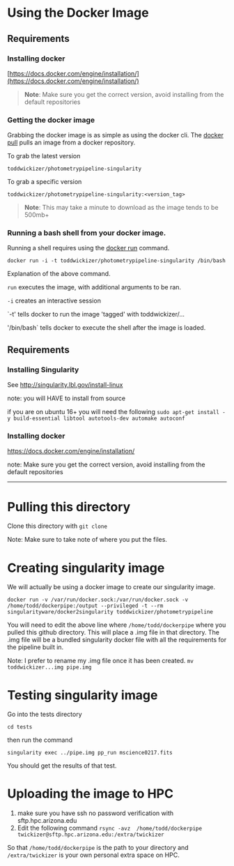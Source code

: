 
# Using the Docker Image

## Requirements 

### Installing docker
[https://docs.docker.com/engine/installation/](https://docs.docker.com/engine/installation/)

> __Note__: Make sure you get the correct version, avoid installing from the default repositories

### Getting the docker image

Grabbing the docker image is as simple as using the docker cli. The [docker pull](https://docs.docker.com/engine/reference/commandline/pull/) pulls an image from a docker repository.

To grab the latest version

`toddwickizer/photometrypipeline-singularity`

To grab a specific version

`toddwickizer/photometrypipeline-singularity:<version_tag>`

> __Note__: This may take a minute to download as the image tends to be 500mb+


### Running a bash shell from your docker image.

Running a shell requires using the [docker run](https://docs.docker.com/engine/reference/run/) command.

`docker run -i -t toddwickizer/photometrypipeline-singularity /bin/bash`

Explanation of the above command.

`run` executes the image, with additional arguments to be ran.

`-i` creates an interactive session

`-t' tells docker to run the image 'tagged' with toddwickizer/...

'/bin/bash` tells docker to execute the shell after the image is loaded.

## Requirements ##

### Installing Singularity ###

See http://singularity.lbl.gov/install-linux

note: you will HAVE to install from source

if you are on ubuntu 16+ you will need the following
`sudo apt-get install -y build-essential libtool autotools-dev automake autoconf`

### Installing docker ###
https://docs.docker.com/engine/installation/

note: Make sure you get the correct version, avoid installing from the default repositories




--------------------------------------------------------------------------------------------



# Pulling this directory #

Clone this directory with `git clone`

Note: Make sure to take note of where you put the files.

# Creating singularity image #

We will actually be using a docker image to create our singularity image. 

`docker run -v /var/run/docker.sock:/var/run/docker.sock -v /home/todd/dockerpipe:/output --privileged -t --rm singularityware/docker2singularity toddwickizer/photometrypipeline `

You will need to edit the above line where `/home/todd/dockerpipe` where you pulled this github directory. 
This will place a .img file in that directory. The .img file will be a bundled singularity docker file with all the requirements for the pipeline built in. 

Note: I prefer to rename my .img file once it has been created. `mv toddwickizer...img pipe.img`


# Testing singularity image #

Go into the tests directory

`cd tests`

then run the command

`singularity exec ../pipe.img pp_run mscience0217.fits`


You should get the results of that test.


# Uploading the image to HPC #
1. make sure you have ssh no password verification with sftp.hpc.arizona.edu
2. Edit the following command `rsync -avz  /home/todd/dockerpipe twickizer@sftp.hpc.arizona.edu:/extra/twickizer`

So that `/home/todd/dockerpipe` is the path to your directory and `/extra/twickizer` is your own personal extra space on HPC.

